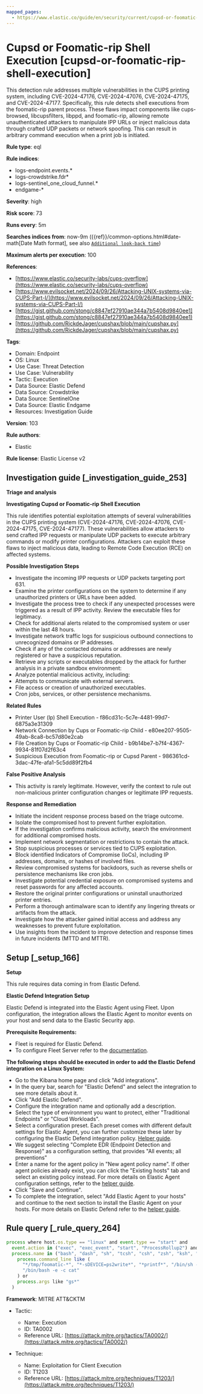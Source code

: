 ```yaml
---
mapped_pages:
  - https://www.elastic.co/guide/en/security/current/cupsd-or-foomatic-rip-shell-execution.html
---
```


# Cupsd or Foomatic-rip Shell Execution [cupsd-or-foomatic-rip-shell-execution]

This detection rule addresses multiple vulnerabilities in the CUPS printing system, including CVE-2024-47176, CVE-2024-47076, CVE-2024-47175, and CVE-2024-47177. Specifically, this rule detects shell executions from the foomatic-rip parent process. These flaws impact components like cups-browsed, libcupsfilters, libppd, and foomatic-rip, allowing remote unauthenticated attackers to manipulate IPP URLs or inject malicious data through crafted UDP packets or network spoofing. This can result in arbitrary command execution when a print job is initiated.

**Rule type**: eql

**Rule indices**:

* logs-endpoint.events.*
* logs-crowdstrike.fdr*
* logs-sentinel_one_cloud_funnel.*
* endgame-*

**Severity**: high

**Risk score**: 73

**Runs every**: 5m

**Searches indices from**: now-9m ({{ref}}/common-options.html#date-math[Date Math format], see also [`Additional look-back time`](docs-content://solutions/security/detect-and-alert/create-detection-rule.md#rule-schedule))

**Maximum alerts per execution**: 100

**References**:

* [https://www.elastic.co/security-labs/cups-overflow](https://www.elastic.co/security-labs/cups-overflow)
* [https://www.evilsocket.net/2024/09/26/Attacking-UNIX-systems-via-CUPS-Part-I/](https://www.evilsocket.net/2024/09/26/Attacking-UNIX-systems-via-CUPS-Part-I/)
* [https://gist.github.com/stong/c8847ef27910ae344a7b5408d9840ee1](https://gist.github.com/stong/c8847ef27910ae344a7b5408d9840ee1)
* [https://github.com/RickdeJager/cupshax/blob/main/cupshax.py](https://github.com/RickdeJager/cupshax/blob/main/cupshax.py)

**Tags**:

* Domain: Endpoint
* OS: Linux
* Use Case: Threat Detection
* Use Case: Vulnerability
* Tactic: Execution
* Data Source: Elastic Defend
* Data Source: Crowdstrike
* Data Source: SentinelOne
* Data Source: Elastic Endgame
* Resources: Investigation Guide

**Version**: 103

**Rule authors**:

* Elastic

**Rule license**: Elastic License v2

## Investigation guide [_investigation_guide_253]

**Triage and analysis**

**Investigating Cupsd or Foomatic-rip Shell Execution**

This rule identifies potential exploitation attempts of several vulnerabilities in the CUPS printing system (CVE-2024-47176, CVE-2024-47076, CVE-2024-47175, CVE-2024-47177). These vulnerabilities allow attackers to send crafted IPP requests or manipulate UDP packets to execute arbitrary commands or modify printer configurations. Attackers can exploit these flaws to inject malicious data, leading to Remote Code Execution (RCE) on affected systems.

**Possible Investigation Steps**

* Investigate the incoming IPP requests or UDP packets targeting port 631.
* Examine the printer configurations on the system to determine if any unauthorized printers or URLs have been added.
* Investigate the process tree to check if any unexpected processes were triggered as a result of IPP activity. Review the executable files for legitimacy.
* Check for additional alerts related to the compromised system or user within the last 48 hours.
* Investigate network traffic logs for suspicious outbound connections to unrecognized domains or IP addresses.
* Check if any of the contacted domains or addresses are newly registered or have a suspicious reputation.
* Retrieve any scripts or executables dropped by the attack for further analysis in a private sandbox environment:
* Analyze potential malicious activity, including:
* Attempts to communicate with external servers.
* File access or creation of unauthorized executables.
* Cron jobs, services, or other persistence mechanisms.

**Related Rules**

* Printer User (lp) Shell Execution - f86cd31c-5c7e-4481-99d7-6875a3e31309
* Network Connection by Cups or Foomatic-rip Child - e80ee207-9505-49ab-8ca8-bc57d80e2cab
* File Creation by Cups or Foomatic-rip Child - b9b14be7-b7f4-4367-9934-81f07d2f63c4
* Suspicious Execution from Foomatic-rip or Cupsd Parent - 986361cd-3dac-47fe-afa1-5c5dd89f2fb4

**False Positive Analysis**

* This activity is rarely legitimate. However, verify the context to rule out non-malicious printer configuration changes or legitimate IPP requests.

**Response and Remediation**

* Initiate the incident response process based on the triage outcome.
* Isolate the compromised host to prevent further exploitation.
* If the investigation confirms malicious activity, search the environment for additional compromised hosts.
* Implement network segmentation or restrictions to contain the attack.
* Stop suspicious processes or services tied to CUPS exploitation.
* Block identified Indicators of Compromise (IoCs), including IP addresses, domains, or hashes of involved files.
* Review compromised systems for backdoors, such as reverse shells or persistence mechanisms like cron jobs.
* Investigate potential credential exposure on compromised systems and reset passwords for any affected accounts.
* Restore the original printer configurations or uninstall unauthorized printer entries.
* Perform a thorough antimalware scan to identify any lingering threats or artifacts from the attack.
* Investigate how the attacker gained initial access and address any weaknesses to prevent future exploitation.
* Use insights from the incident to improve detection and response times in future incidents (MTTD and MTTR).


## Setup [_setup_166]

**Setup**

This rule requires data coming in from Elastic Defend.

**Elastic Defend Integration Setup**

Elastic Defend is integrated into the Elastic Agent using Fleet. Upon configuration, the integration allows the Elastic Agent to monitor events on your host and send data to the Elastic Security app.

**Prerequisite Requirements:**

* Fleet is required for Elastic Defend.
* To configure Fleet Server refer to the [documentation](docs-content://reference/ingestion-tools/fleet/fleet-server.md).

**The following steps should be executed in order to add the Elastic Defend integration on a Linux System:**

* Go to the Kibana home page and click "Add integrations".
* In the query bar, search for "Elastic Defend" and select the integration to see more details about it.
* Click "Add Elastic Defend".
* Configure the integration name and optionally add a description.
* Select the type of environment you want to protect, either "Traditional Endpoints" or "Cloud Workloads".
* Select a configuration preset. Each preset comes with different default settings for Elastic Agent, you can further customize these later by configuring the Elastic Defend integration policy. [Helper guide](docs-content://solutions/security/configure-elastic-defend/configure-an-integration-policy-for-elastic-defend.md).
* We suggest selecting "Complete EDR (Endpoint Detection and Response)" as a configuration setting, that provides "All events; all preventions"
* Enter a name for the agent policy in "New agent policy name". If other agent policies already exist, you can click the "Existing hosts" tab and select an existing policy instead. For more details on Elastic Agent configuration settings, refer to the [helper guide](docs-content://reference/ingestion-tools/fleet/agent-policy.md).
* Click "Save and Continue".
* To complete the integration, select "Add Elastic Agent to your hosts" and continue to the next section to install the Elastic Agent on your hosts. For more details on Elastic Defend refer to the [helper guide](docs-content://solutions/security/configure-elastic-defend/install-elastic-defend.md).


## Rule query [_rule_query_264]

```js
process where host.os.type == "linux" and event.type == "start" and
  event.action in ("exec", "exec_event", "start", "ProcessRollup2") and process.parent.name == "foomatic-rip" and
  process.name in ("bash", "dash", "sh", "tcsh", "csh", "zsh", "ksh", "fish") and not (
    process.command_line like (
      "*/tmp/foomatic-*", "*-sDEVICE=ps2write*", "*printf*", "/bin/sh -e -c cat", "/bin/bash -c cat",
      "/bin/bash -e -c cat"
    ) or
    process.args like "gs*"
  )
```

**Framework**: MITRE ATT&CKTM

* Tactic:

    * Name: Execution
    * ID: TA0002
    * Reference URL: [https://attack.mitre.org/tactics/TA0002/](https://attack.mitre.org/tactics/TA0002/)

* Technique:

    * Name: Exploitation for Client Execution
    * ID: T1203
    * Reference URL: [https://attack.mitre.org/techniques/T1203/](https://attack.mitre.org/techniques/T1203/)



